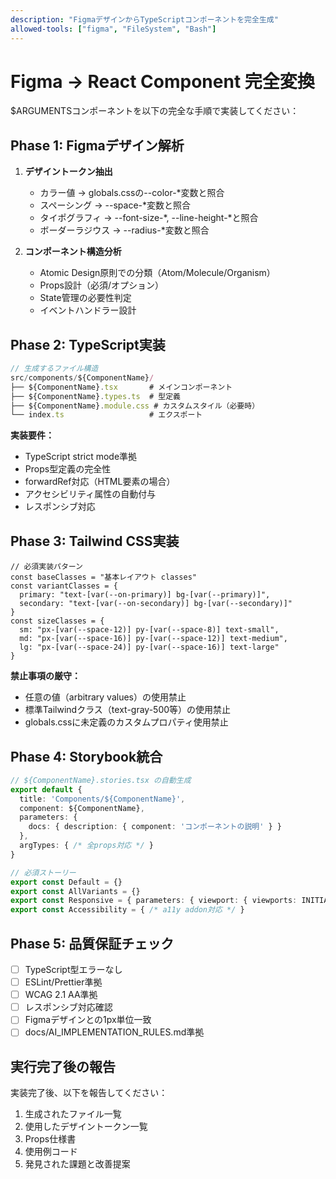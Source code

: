 ```yaml
---
description: "FigmaデザインからTypeScriptコンポーネントを完全生成"
allowed-tools: ["figma", "FileSystem", "Bash"]
---
```


# Figma → React Component 完全変換

$ARGUMENTSコンポーネントを以下の完全な手順で実装してください：

## Phase 1: Figmaデザイン解析
1. **デザイントークン抽出**
   - カラー値 → globals.cssの--color-*変数と照合
   - スペーシング → --space-*変数と照合
   - タイポグラフィ → --font-size-*, --line-height-*と照合
   - ボーダーラジウス → --radius-*変数と照合

2. **コンポーネント構造分析**
   - Atomic Design原則での分類（Atom/Molecule/Organism）
   - Props設計（必須/オプション）
   - State管理の必要性判定
   - イベントハンドラー設計

## Phase 2: TypeScript実装
```typescript
// 生成するファイル構造
src/components/${ComponentName}/
├── ${ComponentName}.tsx       # メインコンポーネント
├── ${ComponentName}.types.ts  # 型定義
├── ${ComponentName}.module.css # カスタムスタイル（必要時）
└── index.ts                   # エクスポート
```

**実装要件：**
- TypeScript strict mode準拠
- Props型定義の完全性
- forwardRef対応（HTML要素の場合）
- アクセシビリティ属性の自動付与
- レスポンシブ対応

## Phase 3: Tailwind CSS実装
```tsx
// 必須実装パターン
const baseClasses = "基本レイアウト classes"
const variantClasses = {
  primary: "text-[var(--on-primary)] bg-[var(--primary)]",
  secondary: "text-[var(--on-secondary)] bg-[var(--secondary)]"
}
const sizeClasses = {
  sm: "px-[var(--space-12)] py-[var(--space-8)] text-small",
  md: "px-[var(--space-16)] py-[var(--space-12)] text-medium",
  lg: "px-[var(--space-24)] py-[var(--space-16)] text-large"
}
```

**禁止事項の厳守：**
- 任意の値（arbitrary values）の使用禁止
- 標準Tailwindクラス（text-gray-500等）の使用禁止
- globals.cssに未定義のカスタムプロパティ使用禁止

## Phase 4: Storybook統合
```typescript
// ${ComponentName}.stories.tsx の自動生成
export default {
  title: 'Components/${ComponentName}',
  component: ${ComponentName},
  parameters: {
    docs: { description: { component: 'コンポーネントの説明' } }
  },
  argTypes: { /* 全props対応 */ }
}

// 必須ストーリー
export const Default = {}
export const AllVariants = {}
export const Responsive = { parameters: { viewport: { viewports: INITIAL_VIEWPORTS } } }
export const Accessibility = { /* a11y addon対応 */ }
```

## Phase 5: 品質保証チェック
- [ ] TypeScript型エラーなし
- [ ] ESLint/Prettier準拠
- [ ] WCAG 2.1 AA準拠
- [ ] レスポンシブ対応確認
- [ ] Figmaデザインとの1px単位一致
- [ ] docs/AI_IMPLEMENTATION_RULES.md準拠

## 実行完了後の報告
実装完了後、以下を報告してください：
1. 生成されたファイル一覧
2. 使用したデザイントークン一覧
3. Props仕様書
4. 使用例コード
5. 発見された課題と改善提案
